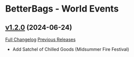 # BetterBags - World Events

## [v1.2.0](https://github.com/Zazou89/BetterBags_WorldEvents/tree/v1.2.0) (2024-06-24)
[Full Changelog](https://github.com/Zazou89/BetterBags_WorldEvents/compare/v1.1.9...v1.2.0) [Previous Releases](https://github.com/Zazou89/BetterBags_WorldEvents/releases)

- Add Satchel of Chilled Goods (Midsummer Fire Festival)  
